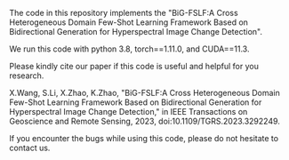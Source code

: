 The code in this repository implements the "BiG-FSLF:A Cross Heterogeneous Domain Few-Shot Learning Framework Based on Bidirectional Generation for Hyperspectral Image Change Detection".

We run this code with python 3.8, torch==1.11.0, and CUDA==11.3.

Please kindly cite our paper if this code is useful and helpful for you research.

X.Wang, S.Li, X.Zhao, K.Zhao, "BiG-FSLF:A Cross Heterogeneous Domain Few-Shot Learning Framework Based on Bidirectional Generation for Hyperspectral Image Change Detection," in IEEE Transactions on Geoscience and Remote Sensing, 2023, doi:10.1109/TGRS.2023.3292249.

If you encounter the bugs while using this code, please do not hesitate to contact us.
